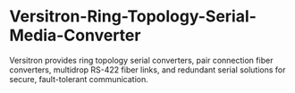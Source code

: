 # Versitron-Ring-Topology-Serial-Media-Converter
Versitron provides ring topology serial converters, pair connection fiber converters, multidrop RS-422 fiber links, and redundant serial solutions for secure, fault-tolerant communication.
